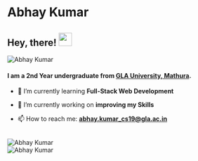 # Abhay Kumar

<h2 align="left">Hey, there! <img src="https://user-images.githubusercontent.com/65169803/113514656-96ed6600-958d-11eb-8a2e-9bdc63625a90.gif" width="30px"></h2>

<p align="left"> <img src="https://komarev.com/ghpvc/?username=abhayxkumar" alt="Abhay Kumar" /> </p>

####  I am a 2nd Year undergraduate from <a href="https://www.gla.ac.in/"><b>GLA University,</b> Mathura</a>. 

- 🌱 I’m currently learning **Full-Stack Web Development**

- 🔭 I’m currently working on **improving my Skills**

- 📫 How to reach me:  **abhay.kumar_cs19@gla.ac.in**


<br>

<img src="https://github-readme-stats.vercel.app/api/top-langs/?username=abhayxkumar&hide_border=true,issues&theme=gruvbox" alt="Abhay Kumar" />

<br />

<img align="left" src="https://github-readme-stats.vercel.app/api?username=abhayxkumar&show_icons=true&hide_border=true&count_private=true&hide=prs,issues&theme=gruvbox" alt="Abhay Kumar" />












<!--
**abhayxkumar/abhayxkumar** is a ✨ _special_ ✨ repository because its `README.md` (this file) appears on your GitHub profile.

Here are some ideas to get you started:

- 🔭 I’m currently working on ...
- 🌱 I’m currently learning ...
- 👯 I’m looking to collaborate on ...
- 🤔 I’m looking for help with ...
- 💬 Ask me about ...
- 📫 How to reach me: ...
- 😄 Pronouns: ...
- ⚡ Fun fact: ...
-->
